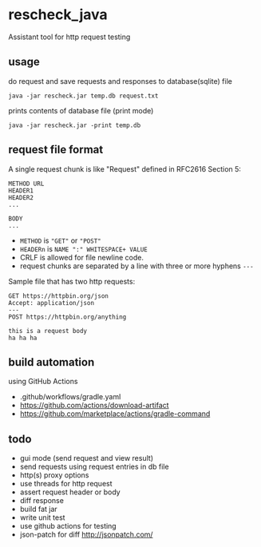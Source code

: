 # rescheck_java

Assistant tool for http request testing

## usage

do request and save requests and responses to database(sqlite) file

```
java -jar rescheck.jar temp.db request.txt
```

prints contents of database file (print mode)

```
java -jar rescheck.jar -print temp.db
```

## request file format

A single request chunk is like "Request" defined in RFC2616 Section 5:

```
METHOD URL
HEADER1
HEADER2
...

BODY
...
```

* `METHOD` is `"GET"` or `"POST"`
* `HEADERn` is `NAME ":" WHITESPACE+ VALUE`
* CRLF is allowed for file newline code.
* request chunks are separated by a line with three or more hyphens `---`  

Sample file that has two http requests:

```
GET https://httpbin.org/json
Accept: application/json
---
POST https://httpbin.org/anything

this is a request body
ha ha ha
```

## build automation

using GitHub Actions

* .github/workflows/gradle.yaml
* https://github.com/actions/download-artifact
* https://github.com/marketplace/actions/gradle-command

## todo

* gui mode (send request and view result)
* send requests using request entries in db file
* http(s) proxy options
* use threads for http request
* assert request header or body
* diff response
* build fat jar
* write unit test
* use github actions for testing
* json-patch for diff http://jsonpatch.com/

